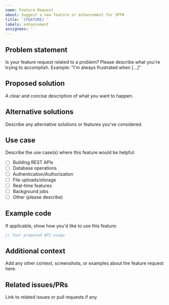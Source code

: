 ```yaml
---
name: Feature Request
about: Suggest a new feature or enhancement for SPFN
title: '[FEATURE] '
labels: enhancement
assignees: ''
---
```


## Problem statement
Is your feature request related to a problem? Please describe what you're trying to accomplish.
Example: "I'm always frustrated when [...]"

## Proposed solution
A clear and concise description of what you want to happen.

## Alternative solutions
Describe any alternative solutions or features you've considered.

## Use case
Describe the use case(s) where this feature would be helpful:
- [ ] Building REST APIs
- [ ] Database operations
- [ ] Authentication/Authorization
- [ ] File uploads/storage
- [ ] Real-time features
- [ ] Background jobs
- [ ] Other (please describe)

## Example code
If applicable, show how you'd like to use this feature:

```typescript
// Your proposed API usage
```

## Additional context
Add any other context, screenshots, or examples about the feature request here.

## Related issues/PRs
Link to related issues or pull requests if any.